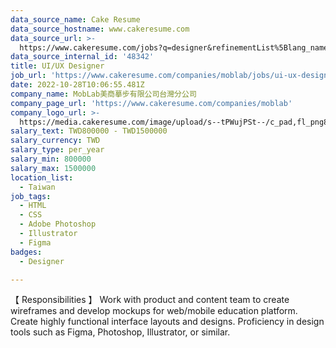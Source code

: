 ```yaml
---
data_source_name: Cake Resume
data_source_hostname: www.cakeresume.com
data_source_url: >-
  https://www.cakeresume.com/jobs?q=designer&refinementList%5Blang_name%5D%5B0%5D=English&refinementList%5Bsalary_type%5D=per_year
data_source_internal_id: '48342'
title: UI/UX Designer
job_url: 'https://www.cakeresume.com/companies/moblab/jobs/ui-ux-designer-fadba5'
date: 2022-10-28T10:06:55.481Z
company_name: MobLab美商摹步有限公司台灣分公司
company_page_url: 'https://www.cakeresume.com/companies/moblab'
company_logo_url: >-
  https://media.cakeresume.com/image/upload/s--tPWujPSt--/c_pad,fl_png8,h_200,w_200/v1661959769/rjfvb52cd6io1hzqo3dj.png
salary_text: TWD800000 - TWD1500000
salary_currency: TWD
salary_type: per_year
salary_min: 800000
salary_max: 1500000
location_list:
  - Taiwan
job_tags:
  - HTML
  - CSS
  - Adobe Photoshop
  - Illustrator
  - Figma
badges:
  - Designer

---
```


【 Responsibilities 】 Work with product and content team to create wireframes and develop mockups for web/mobile education platform. Create highly functional interface layouts and designs. Proficiency in design tools such as Figma, Photoshop, Illustrator, or similar.